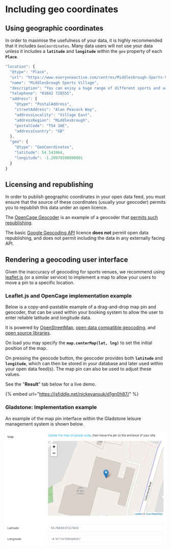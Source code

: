 # Including geo coordinates

## Using geographic coordinates

In order to maximise the usefulness of your data, it is highly recommended that it includes `GeoCoordinates`. Many data users will not use your data unless it includes a **`latitude`** and **`longitude`** within the `geo` property of each **`Place`**.

```javascript
"location": {
  "@type": "Place",
  "url": "https://www.everyoneactive.com/centres/Middlesbrough-Sports-Village",
  "name": "Middlesbrough Sports Village",
  "description": "You can enjoy a huge range of different sports and activities at Middlesbrough Sports Village. There’s a state-of-the-art gym, a full programme of group exercise classes, indoor badminton sessions and a soft play area for kids. Outside, the Village boasts a full range of athletics facilities, including an eight-lane 400m track, a 10-lane 100m track, as well as four long jump pits. There’s also high jump, hammer throwing, javelin and pole vaulting facilities. The latest addition to the facility is a £1.6m, 250m velodrome, alongside five all-weather outdoor pitches and a skate park for BMX bikes, scooters and inline skaters.",
  "telephone": "01642 728555",
  "address": {
    "@type": "PostalAddress",
    "streetAddress": "Alan Peacock Way",
    "addressLocality": "Village East",
    "addressRegion": "Middlesbrough",
    "postalCode": "TS4 3AE",
    "addressCountry": "GB"
  },
  "geo": {
    "@type": "GeoCoordinates",
    "latitude": 54.543964,
    "longitude": -1.20978500000001
  }
}
```

## Licensing and republishing

In order to publish geographic coordinates in your open data feed, you must ensure that the source of these coordinates \(usually your geocoder\) permits you to republish this data under an open licence.

The [OpenCage Geocoder](https://opencagedata.com/) is an example of a geocoder that [permits such republishing](https://opencagedata.com/why-use-open-data).

The basic [Google Geocoding API](https://developers.google.com/maps/documentation/geocoding/policies) licence **does not** permit open data republishing, and does not permit including the data in any externally facing API.

## Rendering a geocoding user interface <a id="rendering-the-openactive-activity-list-with-skos-js"></a>

Given the inaccuracy of geocoding for sports venues, we recommend using [leaflet.js](https://leafletjs.com/) \(or a similar service\) to implement a map to allow your users to move a pin to a specific location.

### Leaflet.js and OpenCage implementation example <a id="activity-list-dropdown-implementation-example"></a>

Below is a copy-and-pastable example of a drag-and-drop map pin and geocoder, that can be used within your booking system to allow the user to enter reliable latitude and longitude data.‌

It is powered by [OpenStreetMap](https://www.openstreetmap.org/), [open data compatible geocoding](https://opencagedata.com/), and [open source libraries](https://leafletjs.com/).

On load you may specify the **`map.centerMap(lat, lng)`** to set the initial position of the map.‌

On pressing the geocode button, the geocoder provides both **`latitude`** and **`longitude`**, which can then be stored in your database and later used within your open data feed\(s\).‌ The map pin can also be used to adjust these values.

See the "**Result**" tab below for a live demo.

{% embed url="https://jsfiddle.net/nickevansuk/d1gn0h87/" %}

### Gladstone: Implementation example

An example of the map pin interface within the Gladstone leisure management system is shown below.

![Screenshot of the drag-and-drop map pin within the Gladstone system](../.gitbook/assets/screenshot-2020-05-05-at-18.11.42.png)

